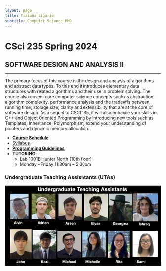 ```yaml
---
layout: page
title: Tiziana Ligorio
subtitle: Computer Science PhD
---
```


# CSci 235 Spring 2024

## SOFTWARE DESIGN AND ANALYSIS II

________________________________________

The primary focus of this course is the design and analysis of algorithms and abstract data types. To this end it introduces elementary data structures with related algorithms and their use in problem solving. The course also covers core computer science concepts such as abstraction, algorithm complexity, performance analysis and the tradeoffs between running time, storage size, clarity and extensibility that are at the core of software design. As a sequel to CSCI 135, it will also enhance your skills in C++ and Object Oriented Programming by introducing new tools such as Templates, Inheritance, Polymorphism, extend your understanding of pointers and dynamic memory allocation.

* [**Course Schedule**](spring_2024_schedule.md)
* [Syllabus](documents/CSCI235_Spring2024_Syllabus.pdf)
* [**Programming Guidelines**](documents/CSCI235_Spring2024_ProgrammingGuidelines.pdf)
* **TUTORING**:
  * Lab 1001B Hunter North (10th floor) 
  * Monday - Friday 11:30am – 5:30pm
 
### Undergraduate Teaching Assisntants (UTAs)
![UTAs](documents/UTAs.png)
